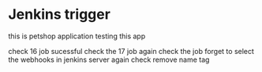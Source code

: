 # Jenkins trigger
this is petshop application
testing this app


check 16 job sucessful check the 17 job
again check the job forget to select the webhooks in jenkins server
again check
remove name tag
